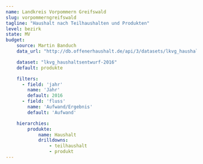 ```yaml
---
name: Landkreis Vorpommern Greifswald
slug: vorpommerngreifswald
tagline: "Haushalt nach Teilhaushalten und Produkten"
level: bezirk
state: MV
budget:
    source: Martin Banduch
    data_url: "http://db.offenerhaushalt.de/api/3/datasets/lkvg_haushaltsentwurf-2016/serve/lkvk-aa.csv"

    dataset: "lkvg_haushaltsentwurf-2016"
    default: produkte

    filters:
      - field: 'jahr'
        name: 'Jahr'
        default: 2016
      - field: 'fluss'
        name: 'Aufwand/Ergebnis'
        default: 'Aufwand'

    hierarchies:
        produkte:
            name: Haushalt
            drilldowns:
                - teilhaushalt
                - produkt
---
```

